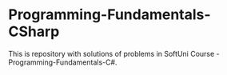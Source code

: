 # Programming-Fundamentals-CSharp
This is repository with solutions of problems in SoftUni Course - Programming-Fundamentals-C#.
